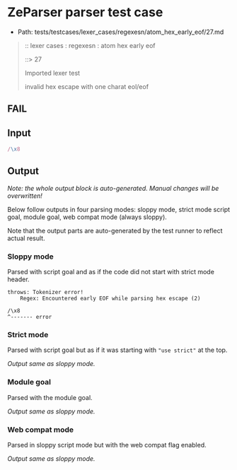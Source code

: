 # ZeParser parser test case

- Path: tests/testcases/lexer_cases/regexesn/atom_hex_early_eof/27.md

> :: lexer cases : regexesn : atom hex early eof
>
> ::> 27
>
> Imported lexer test
>
> invalid hex escape with one charat eol/eof

## FAIL

## Input

`````js
/\x8
`````

## Output

_Note: the whole output block is auto-generated. Manual changes will be overwritten!_

Below follow outputs in four parsing modes: sloppy mode, strict mode script goal, module goal, web compat mode (always sloppy).

Note that the output parts are auto-generated by the test runner to reflect actual result.

### Sloppy mode

Parsed with script goal and as if the code did not start with strict mode header.

`````
throws: Tokenizer error!
    Regex: Encountered early EOF while parsing hex escape (2)

/\x8
^------- error
`````

### Strict mode

Parsed with script goal but as if it was starting with `"use strict"` at the top.

_Output same as sloppy mode._

### Module goal

Parsed with the module goal.

_Output same as sloppy mode._

### Web compat mode

Parsed in sloppy script mode but with the web compat flag enabled.

_Output same as sloppy mode._

